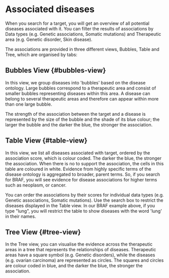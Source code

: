 # Associated diseases

When you search for a target, you will get an overview of all potential diseases associated with it. You can filter the results of associations by Data types \(e.g. Genetic associations, Somatic mutations\) and Therapeutic area \(e.g. Genetic disorder, Skin disease\).

The associations are provided in three different views, Bubbles, Table and Tree, which are organised by tabs:

## Bubbles View {#bubbles-view}

In this view, we group diseases into 'bubbles' based on the disease ontology. Large bubbles correspond to a therapeutic area and consist of smaller bubbles representing diseases within this area. A disease can belong to several therapeutic areas and therefore can appear within more than one large bubble.

The strength of the association between the target and a disease is represented by the size of the bubble and the shade of its blue colour; the larger the bubble and the darker the blue, the stronger the association.

## Table View {#table-view}

In this view, we list all diseases associated with target, ordered by the association score, which is colour coded. The darker the blue, the stronger the association. When there is no to support the association, the cells in this table are coloured in white. Evidence from highly specific terms of the disease ontology is aggregated to broader, parent terms. So, if you search for BRAF, you will see evidence for disease associations for higher terms such as neoplasm, or cancer.

You can order the associations by their scores for individual data types \(e.g. Genetic associations, Somatic mutations\). Use the search box to restrict the diseases displayed in the Table view. In our BRAF example above, if you type "lung", you will restrict the table to show diseases with the word 'lung' in their names.

## Tree View {#tree-view}

In the Tree view, you can visualise the evidence across the therapeutic areas in a tree that represents the relationships of diseases. Therapeutic areas have a square symbol \(e.g. Genetic disorders\), while the diseases \(e.g. ovarian carcinoma\) are represented as circles. The squares and circles are colour coded in blue, and the darker the blue, the stronger the association.


